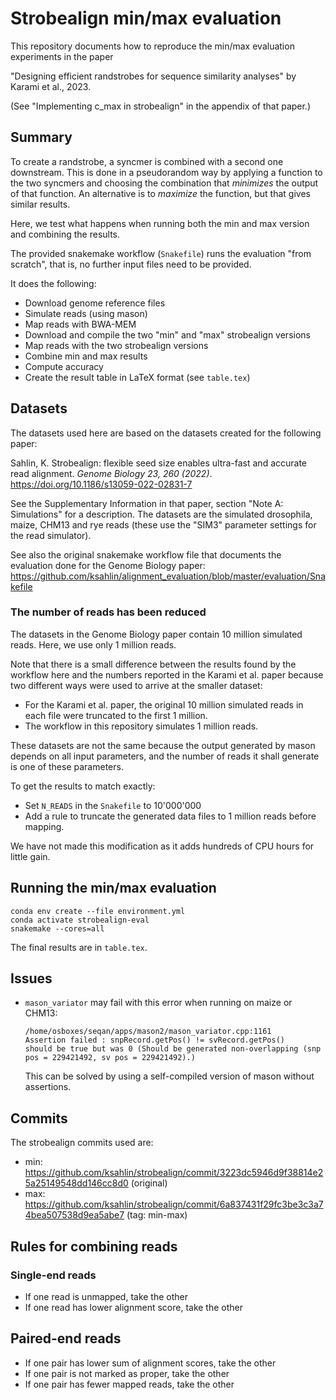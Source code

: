 # Strobealign min/max evaluation

This repository documents how to reproduce the min/max evaluation experiments
in the paper

"Designing efficient randstrobes for sequence similarity
analyses" by Karami et al., 2023.

(See "Implementing c_max in strobealign" in the appendix of that
paper.)


## Summary

To create a randstrobe, a syncmer is combined with a second one downstream.
This is done in a pseudorandom way by applying a function to the two syncmers
and choosing the combination that *minimizes* the output of that function.
An alternative is to *maximize* the function, but that gives similar results.

Here, we test what happens when running both the min and max version
and combining the results.

The provided snakemake workflow (`Snakefile`) runs the evaluation "from scratch",
that is, no further input files need to be provided.

It does the following:
- Download genome reference files
- Simulate reads (using mason)
- Map reads with BWA-MEM
- Download and compile the two "min" and "max" strobealign versions
- Map reads with the two strobealign versions
- Combine min and max results
- Compute accuracy
- Create the result table in LaTeX format (see `table.tex`)


## Datasets

The datasets used here are based on the datasets created for the following paper:

Sahlin, K. Strobealign:
flexible seed size enables ultra-fast and accurate read alignment.
*Genome Biology 23, 260 (2022)*.
https://doi.org/10.1186/s13059-022-02831-7

See the Supplementary Information in that paper, section
"Note A: Simulations" for a description.
The datasets are the simulated drosophila, maize, CHM13 and rye reads
(these use the "SIM3" parameter settings for the read simulator).

See also the original snakemake workflow file that documents the evaluation done
for the Genome Biology paper:
https://github.com/ksahlin/alignment_evaluation/blob/master/evaluation/Snakefile


### The number of reads has been reduced

The datasets in the Genome Biology paper contain 10 million simulated reads.
Here, we use only 1 million reads.

Note that there is a small difference between the results found by the workflow here
and the numbers reported in the Karami et al. paper
because two different ways were used to arrive at the smaller dataset:

- For the Karami et al. paper,
  the original 10 million simulated reads in each file were truncated to the
  first 1 million.
- The workflow in this repository simulates 1 million reads.

These datasets are not the same because the output generated by mason depends
on all input parameters,
and the number of reads it shall generate is one of these parameters.

To get the results to match exactly:

* Set `N_READS` in the `Snakefile` to 10'000'000
* Add a rule to truncate the generated data files to 1 million reads before
  mapping.

We have not made this modification as it adds hundreds of CPU hours for little gain.


## Running the min/max evaluation


    conda env create --file environment.yml
    conda activate strobealign-eval
    snakemake --cores=all

The final results are in `table.tex`.


## Issues

* `mason_variator` may fail with this error when running on maize or CHM13:

      /home/osboxes/seqan/apps/mason2/mason_variator.cpp:1161
      Assertion failed : snpRecord.getPos() != svRecord.getPos()
      should be true but was 0 (Should be generated non-overlapping (snp pos = 229421492, sv pos = 229421492).)

  This can be solved by using a self-compiled version of mason without assertions.



## Commits

The strobealign commits used are:

- min: https://github.com/ksahlin/strobealign/commit/3223dc5946d9f38814e25a25149548dd146cc8d0 (original)
- max: https://github.com/ksahlin/strobealign/commit/6a837431f29fc3be3c3a74bea507538d9ea5abe7 (tag: min-max)


## Rules for combining reads

### Single-end reads

- If one read is unmapped, take the other
- If one read has lower alignment score, take the other

## Paired-end reads

- If one pair has lower sum of alignment scores, take the other
- If one pair is not marked as proper, take the other
- If one pair has fewer mapped reads, take the other
